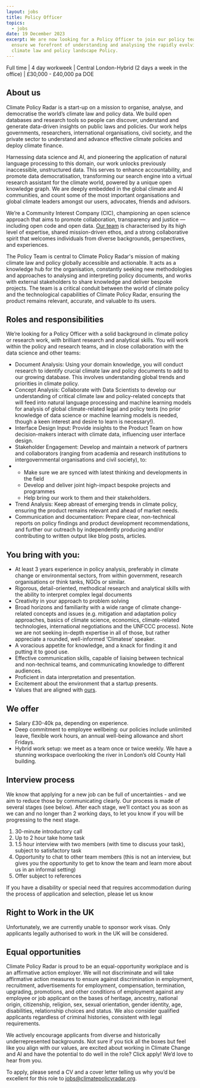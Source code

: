 ```yaml
---
layout: jobs
title: Policy Officer
topics:
  - jobs
date: 19 December 2023
excerpt: We are now looking for a Policy Officer to join our policy team to
  ensure we forefront of understanding and analysing the rapidly evolving
  climate law and policy landscape Policy.
---
```

Full time | 4 day workweek | Central London-Hybrid (2 days a week in the office) | £30,000 - £40,000 pa DOE

## About us

Climate Policy Radar is a start-up on a mission to organise, analyse, and democratise the world’s climate law and policy data. We build open databases and research tools so people can discover, understand and generate data-driven insights on public laws and policies. Our work helps governments, researchers, international organisations, civil society, and the private sector to understand and advance effective climate policies and deploy climate finance.

Harnessing data science and AI, and pioneering the application of natural language processing to this domain, our work unlocks previously inaccessible, unstructured data. This serves to enhance accountability, and promote data democratisation, transforming our search engine into a virtual research assistant for the climate world, powered by a unique open knowledge graph. We are deeply embedded in the global climate and AI communities, and count some of the most important organisations and global climate leaders amongst our users, advocates, friends and advisors.

We’re a Community Interest Company (CIC), championing an open science approach that aims to promote collaboration, transparency and justice — including open code and open data. [Our team](https://climatepolicyradar.org/about#team) is characterised by its high level of expertise, shared mission-driven ethos, and a strong collaborative spirit that welcomes individuals from diverse backgrounds, perspectives, and experiences.

The Policy Team is central to Climate Policy Radar's mission of making climate law and policy globally accessible and actionable. It acts as a knowledge hub for the organisation, constantly seeking new methodologies and approaches to analysing and interpreting policy documents, and works with external stakeholders to share knowledge and deliver bespoke projects. The team is a critical conduit between the world of climate policy and the technological capabilities of Climate Policy Radar, ensuring the product remains relevant, accurate, and valuable to its users.

## Roles and responsibilities

We’re looking for a Policy Officer with a solid background in climate policy or research work, with brilliant research and analytical skills. You will work within the policy and research teams, and in close collaboration with the data science and other teams:

* Document Analysis: Using your domain knowledge, you will conduct research to identify crucial climate law and policy documents to add to our growing database. This involves understanding global trends and priorities in climate policy.
* Concept Analysis: Collaborate with Data Scientists to develop our understanding of critical climate law and policy-related concepts that will feed into natural language processing and machine learning models for analysis of global climate-related legal and policy texts (no prior knowledge of data science or machine learning models is needed, though a keen interest and desire to learn is necessary!).
* Interface Design Input: Provide insights to the Product Team on how decision-makers interact with climate data, influencing user interface design.
* Stakeholder Engagement: Develop and maintain a network of partners and collaborators (ranging from academia and research institutions to intergovernmental organisations and civil society), to: 
* * Make sure we are synced with latest thinking and developments in the field
  * Develop and deliver joint high-impact bespoke projects and programmes 
  * Help bring our work to them and their stakeholders. 
* Trend Analysis: Keep abreast of emerging trends in climate policy, ensuring the product remains relevant and ahead of market needs.
* Communication and documentation: Prepare clear, non-technical reports on policy findings and product development recommendations, and further our outreach by independently producing and/or contributing to written output like blog posts, articles.

## You bring with you:

* At least 3 years experience in policy analysis, preferably in climate change or environmental sectors, from within government, research organisations or think tanks, NGOs or similar.
* Rigorous, detail-oriented, methodical research and analytical skills with the ability to interpret complex legal documents
* Creativity in your approach to problem solving
* Broad horizons and familiarity with a wide range of climate change-related concepts and issues (e.g. mitigation and adaptation policy approaches, basics of climate science, economics, climate-related technologies, international negotiations and the UNFCCC process). Note we are not seeking in-depth expertise in all of those, but rather appreciate a rounded, well-informed ‘Climatese’ speaker. 
* A voracious appetite for knowledge, and a knack for finding it and putting it to good use. 
* Effective communication skills, capable of liaising between technical and non-technical teams, and communicating knowledge to different audiences.
* Proficient in data interpretation and presentation.
* Excitement about the environment that a startup presents.
* Values that are aligned with [ours](https://climatepolicyradar.org/about#values). 

## We offer

* Salary £30-40k pa, depending on experience.
* Deep commitment to employee wellbeing: our policies include unlimited leave, flexible work hours, an annual well-being allowance and short Fridays. 
* Hybrid work setup: we meet as a team once or twice weekly. We have a stunning workspace overlooking the river in London’s old County Hall building.

## Interview process

We know that applying for a new job can be full of uncertainties - and we aim to reduce those by communicating clearly. Our process is made of several stages (see below). After each stage, we’ll contact you as soon as we can and no longer than 2 working days, to let you know if you will be progressing to the next stage. 

1. 30-minute introductory call
2. Up to 2 hour take home task
3. 1.5 hour interview with two members (with time to discuss your task), subject to satisfactory task
4. Opportunity to chat to other team members (this is not an interview, but gives you the opportunity to get to know the team and learn more about us in an informal setting)
5. Offer subject to references

If you have a disability or special need that requires accommodation during the process of application and selection, please let us know

## Right to Work in the UK

Unfortunately, we are currently unable to sponsor work visas. Only applicants legally authorised to work in the UK will be considered.

## Equal opportunities

Climate Policy Radar is proud to be an equal-opportunity workplace and is an affirmative action employer. We will not discriminate and will take affirmative action measures to ensure against discrimination in employment, recruitment, advertisements for employment, compensation, termination, upgrading, promotions, and other conditions of employment against any employee or job applicant on the bases of heritage, ancestry, national origin, citizenship, religion, sex, sexual orientation, gender identity, age, disabilities, relationship choices and status. We also consider qualified applicants regardless of criminal histories, consistent with legal requirements. 

We actively encourage applicants from diverse and historically underrepresented backgrounds. Not sure if you tick all the boxes but feel like you align with our values, are excited about working in Climate Change and AI and have the potential to do well in the role? Click apply! We’d love to hear from you.

To apply, please send a CV and a cover letter telling us why you’d be excellent for this role to [jobs@climatepolicyradar.org](mailto:jobs@climatepolicyradar.org).